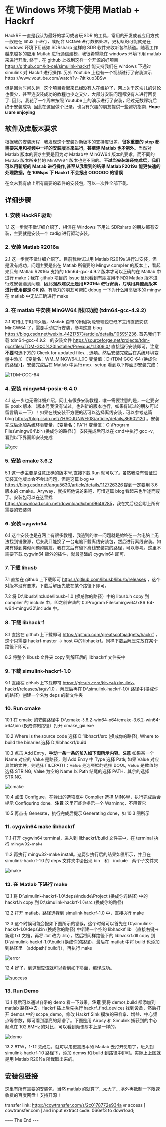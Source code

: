 # 在 Windows 环境下使用 Matlab + Hackrf
HackRF 一直是我认为最好的学习或者玩 SDR 的工具，常用的开发或者应用方式一般是在 linux 下进行，或配合 Octave 进行数据处理，更初级的可能就是在 windows 环境下用诸如 SDRsharp 这样的 SDR 软件来收听各种频道。随着工作越来越多的应用 Matlab 进行通信建模，我很希望能在 windows 环境下用 matlab 来进行开发. 终于，在 github 上找到这样一个开源的好项目<https://github.com/kit-cel/simulink-hackrf> 能支持我们在 windows 下通过 simulink 对 Hackrf 进行操作. 另外 Youtube 上也有一个视频进行了安装演示<https://www.youtube.com/watch?v=7dtikuo3BSw>

但是因为时间久远，这个项目看起来已经没有人在维护了，网上关于这块儿的讨论也很少，甚至连安装成功的教程也少之又少，大部分安装问题都没有人进行回复了. 因此，我花了一个周末按照 Youtube 上的演示进行了安装，经过无数踩坑后终于安装成功. 因此在这里做个记录，也为有兴趣的朋友提供一些避坑指南. **Hope u are enjoying**

## 软件及库版本要求
根据我的安装历程，我发现这个安装对新版本的支持度很差，**很多重要的 step 都需要采用和视频中一样的安装版本来进行，甚至连 Matlab 也不例外**。当然对 Matlab 版本的要求主要是因为对 Matlab 中 MinGW64 版本的要求，而不同的 Matlab 版本所支持的 MinGW64 版本也是不同的。**不过当安装编译完成后，我们可以用新版的 Matlab 进行操作,甚至从我看到的结果 Matlab R2019a 能更快速的处理数据，在 10Msps 下 Hackrf 不会报出 OOOOOO 的错误**

在文末我有放上所有需要的软件的安装包。可以一次性全部下载。

## 详细步骤
### 1. 安装 HackRF 驱动

1.1 这一步就不做详细介绍了，相信在 Windows 下用过 SDRsharp 的朋友都有安装，主要就是安装一个 zadig 进行驱动安装。

### 2. 安装 Matlab R2016a

2.1 这一步就不做详细介绍了。目前我尝试过用 Matlab R2019a 进行过安装，但是没有成功，问题主要是出在 Matlab 所需要的 Mingw complier 的版本上，看起来只有 Matlab R2016a 支持的 tdm64-gcc-4.9.2 版本才可以正确的在 Matlab 中进行 make；我在 github 项目的 Issue 里也看到有朋友用不同的 Matlab 版本进行过安装遇到问题，**因此强烈建议还是用 R2016a 进行安装，后续用其他高版本进行使用都是 OK 的**。有能力的朋友可帮忙 debug 一下为什么用高版本的 mingw 在 matlab 中无法正确进行 make

### 3. 在 matlab 中安装 MinGW64 附加功能 (tdm64-gcc-4.9.2)

3.1 可惜由于时间久远，Matlab 自带的附加功能管理包已经不支持直接安装 MinGW64 了，需要手动进行安装，参考这篇 blog <https://blog.csdn.net/weixin_44217573/article/details/105951236>. 首先我们下载 tdm64-gcc-4.9.2　的安装文件 <https://sourceforge.net/projects/tdm-gcc/files/TDM-GCC%20Installer/Previous/1.1309.0/>  直接运行安装即可，注意**不要**勾选下方的 Check for updated files... 选项。然后安装完成后在系统环境变量中添加 【变量名：WM_MINGW64_LOC 变量值：D:\TDM-GCC-64 (换成你的路径）】。安装完成后在 Matlab 中运行 mex -setup 看到以下界面即安装完成：

![TDM-GCC-64](https://user-images.githubusercontent.com/40487487/163658277-4e00672f-fa99-4998-b9ce-cbe1bdb0c006.PNG)

### 4. 安装 mingw64-posix-6.4.0

4.1 这一步也无需详细介绍，网上有很多安装教程，唯一需要注意的是，一定要安装 posix 版本 （版本号我没有试过，也许新的版本也行，如果有试过的朋友可以留言确认一下）！如果在线安装不方便的话可以选择离线安装，可以参考这篇 blog <https://blog.csdn.net/ZHAOJUNWEI08/article/details/86602120> 。安装完成后添加系统环境变量，【变量名：PATH 变量值：C:\Program Files\mingw64\bin (换成你的路径）】 安装完成后可以在 cmd 中执行 gcc -v，看到以下界面即安装完成

![gcc](https://user-images.githubusercontent.com/40487487/163658046-4d176592-6d96-4d87-ad72-70ecb60dc815.PNG)

### 5. 安装 cmake 3.6.2

5.1 这一步主要是注意正确的版本号,直接下载 Run 就可以了。虽然我没有验证过安装其他版本会不会出问题，但是这篇 blog 中 <https://blog.csdn.net/angu5630/article/details/112726326> 提到一定要用 3.6 版本的 cmake。Anyway，就按照他说的来吧，可惜这篇 blog 看起来也半途而废了。安装包可以在这里找 <https://download.csdn.net/download/icbm/9646285>，我在文后也会附上所有需要的安装包

### 6. 安装 cygwin64

6.1 这个安装也是在网上有很多教程，我遇到的唯一问题就是始终在一台电脑上无法找到镜像源，后来我只能换了一台电脑下载离线安装包，然后进行离线安装。如果有碰到类似问题的朋友，我在文后有留下离线安装包的路径，可以参考。这里不需要下载 cygwin64 额外的插件，就最基础的 cygwin64 即可。

### 7. 下载 libusb

7.1 直接在 github 上下载即可 <https://github.com/libusb/libusb/releases> ，这个对版本没有要求，下载后解压先放在某个路径下即可。

7.2 将 D:\libusb\include\libusb-1.0 (换成你的路径）中的 libusb.h copy 到 complier 的 include 中，即之前安装的 C:\Program Files\mingw64\x86_64-w64-mingw32\include 中。

### 8. 下载 libhackrf

8.1 直接在 github 上下载即可 <https://github.com/greatscottgadgets/hackrf> ，这个只需要 hackrf-master -> host 中的 libhackrf。同样下载后解压先放在某个路径下即可。

8.2 将整个 libusb 文件夹 copy 到解压后的 libhackrf 文件夹中

### 9. 下载 simulink-hackrf-1.0

9.1 直接在 github 上下载即可 <https://github.com/kit-cel/simulink-hackrf/releases/tag/v1.0> ，解压后再在 D:\simulink-hackrf-1.0\ 路径中(换成你的路径）创建一个名为 deps 的新文件夹

### 10. Run cmake

10.1 在 cmake 的安装路径中 D:\cmake-3.6.2-win64-x64\cmake-3.6.2-win64-x64\bin (换成你的路径）打开 cmake_gui.exe

10.2 Where is the source code 选择 D:/libhacrf/src (换成你的路径), Where to build the binaries 选择 D:/libhackrf/build

10.3 点击 Add Entry，**手动一条一条的加入如下图所示内容**。**注意** 如果某一个 Name 对应的 Value 是路径，则 Add Entry 中 Type 选择 Path; 如果 Value 对应具体的文件，则选择 FILEPATH；Value 是选项框的选择 BOOL; Value 是数值的选择 STRING; Value 为空的 Name 以 Path 结尾的选择 PATH，其余的选择 STRING.

![cmake](https://user-images.githubusercontent.com/40487487/163658079-9885a4d8-a39c-4ef0-9862-7301b007bc42.png)

10.4 点击 Configure，在弹出的选项框中 Complier 选择 MINGW，执行完成后会提示 Configuring done。**注意** 这里可能会提示一个 Warninng，不用管它

10.5 再点击 Generate，执行完成后提示 Generating done，如 10.3 图所示

### 11. cygwin64 make libhackrf

11.1 打开 cygwin64 terminal，进入到 libhackrf/build 文件夹中，在 terminal 执行 mingw32-make

11.2 再执行 mingw32-make install。这两步执行后的结果如图所示，并且在 simulink-hackrf-1.0 的 deps 文件夹中会出现 bin　和　include　两个子文件夹

![make](https://user-images.githubusercontent.com/40487487/163658115-cd38b392-f7b1-48d1-bb92-a06ee30bc37e.png)

### 12. 在 Matlab 下进行 make

12.1 将 D:\simulink-hackrf-1.0\deps\include\Project (换成你的路径) 中的 hackrf.h copy 到 D:\simulink-hackrf-1.0\src (换成你的路径) 

12.2 打开 matlab，路径选择到 simulink-hackrf-1.0 中，直接执行 make

12.3 这个时候可能会报如下图所示的错误，这个时候可以首先在 D:\simulink-hackrf-1.0\deps\bin (换成你的路径) 中新建一个空的 libhackrf.lib （直接右键->新建 txt 文档，再将 .txt 改为 .lib），然后将同样路径下的 libhackrf.dll copy 到 D:\simulink-hackrf-1.0\build (换成你的路径)，最后在 matlab 中将 build 也添加到路径里 （addpath('build')），再执行 make

![error](https://user-images.githubusercontent.com/40487487/163658158-a9d29fbf-28f2-47ff-9870-c2719b22644d.PNG)

12.4 好了，到这里应该就可以看到如下界面，编译成功。

![success](https://user-images.githubusercontent.com/40487487/163658215-c92a94d3-509c-48e1-9269-048fe1f41052.PNG)

### 13. Run Demo

13.1 最后可以通过自带的 demo 看一下效果。**注意** 要将 demos,build 都添加到 matlab 路径中去。Hackrf 插上后先执行 hackrf_find_devices 找到设备，然后打开 demos 中的 scope_demo，修改 Hackrf Sink 模块的采样率、增益、中心频点等参数，即可看到漂亮的频谱了。下图是用 Airpsy 和 Simulink 捕获到的中心频点在 102.6MHz 的对比，可以看到频谱基本上是一样的。

![demo](https://user-images.githubusercontent.com/40487487/163658230-0ad57941-9047-4329-81e8-d6b052d0bbff.png)

13.2 BTW，1-12 完成后，就可以用更高版本的 Matlab 去打开使用了，进入到 simulink-hackrf-1.0 路径下，添加 demos 和 build 到路径中即可。实际上上图就是用 Matlab R2019a 所截取出来的。

## 安装包链接

这里有所有需要的安装包，当然 matlab 的就算了...太大了... 另外再抵制一下限速收费的百度网盘！支持开源！

transfer link: <https://cowtransfer.com/s/2c0178772e934a> or access [ cowtransfer.com ] and input extract code: 066ef3 to download;

---- The End ---
